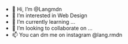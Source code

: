 - 👋 Hi, I’m @Langmdn
- 👀 I’m interested in Web Design
- 🌱 I’m currently learning ...
- 💞️ I’m looking to collaborate on ...
- 📫 You can dm me on instagram @lang.rmdn 

<!---
Langmdn/Langmdn is a ✨ special ✨ repository because its `README.md` (this file) appears on your GitHub profile.
You can click the Preview link to take a look at your changes.
--->
